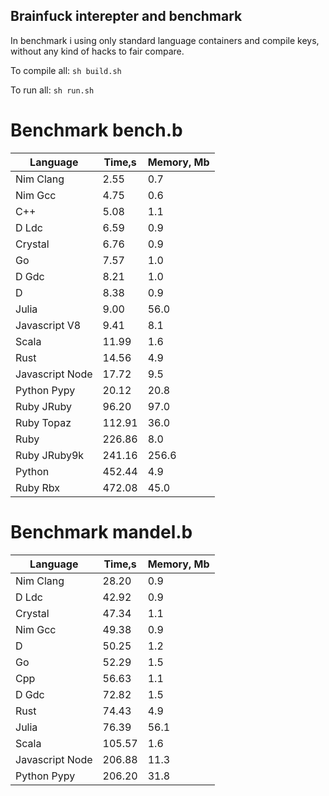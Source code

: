 Brainfuck interepter and benchmark
----------------------------------

In benchmark i using only standard language containers and compile keys, without any kind of hacks to fair compare.

To compile all: `sh build.sh`

To run all: `sh run.sh`

# Benchmark bench.b

| Language        | Time,s  | Memory, Mb |
| --------------- | ------- | ---------- |
| Nim Clang       | 2.55    | 0.7        |
| Nim Gcc         | 4.75    | 0.6        |
| C++             | 5.08    | 1.1        |
| D Ldc           | 6.59    | 0.9        |
| Crystal         | 6.76    | 0.9        |
| Go              | 7.57    | 1.0        |
| D Gdc           | 8.21    | 1.0        |
| D               | 8.38    | 0.9        |
| Julia           | 9.00    | 56.0       |
| Javascript V8   | 9.41    | 8.1        |
| Scala           | 11.99   | 1.6        |
| Rust            | 14.56   | 4.9        |
| Javascript Node | 17.72   | 9.5        |
| Python Pypy     | 20.12   | 20.8       |
| Ruby JRuby      | 96.20   | 97.0       |
| Ruby Topaz      | 112.91  | 36.0       |
| Ruby            | 226.86  | 8.0        |
| Ruby JRuby9k    | 241.16  | 256.6      |
| Python          | 452.44  | 4.9        |
| Ruby Rbx        | 472.08  | 45.0       |

# Benchmark mandel.b

| Language        | Time,s  | Memory, Mb |
| --------------- | ------- | ---------- |
| Nim Clang       | 28.20   | 0.9        |
| D Ldc           | 42.92   | 0.9        |
| Crystal         | 47.34   | 1.1        |
| Nim Gcc         | 49.38   | 0.9        |
| D               | 50.25   | 1.2        |
| Go              | 52.29   | 1.5        |
| Cpp             | 56.63   | 1.1        |
| D Gdc           | 72.82   | 1.5        |
| Rust            | 74.43   | 4.9        |
| Julia           | 76.39   | 56.1       |
| Scala           | 105.57  | 1.6        |
| Javascript Node | 206.88  | 11.3       |
| Python Pypy     | 206.20  | 31.8       |


